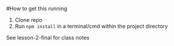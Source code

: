 #How to get this running

1. Clone repo
3. Run `npm install` in a terminal/cmd within the project directory

See lesson-2-final for class notes
